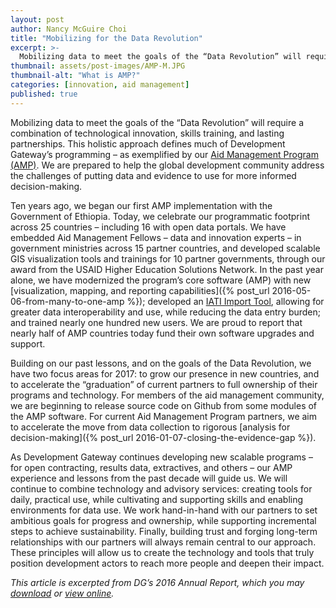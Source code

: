 ```yaml
---
layout: post
author: Nancy McGuire Choi
title: "Mobilizing for the Data Revolution"
excerpt: >-
  Mobilizing data to meet the goals of the “Data Revolution” will require a combination of technological innovation, skills training, and lasting partnerships. This holistic approach defines much of Development Gateway’s programming...
thumbnail: assets/post-images/AMP-M.JPG
thumbnail-alt: "What is AMP?"
categories: [innovation, aid management]
published: true
---
```


Mobilizing data to meet the goals of the “Data Revolution” will require a combination of technological innovation, skills training, and lasting partnerships. This holistic approach defines much of Development Gateway’s programming – as exemplified by our [Aid Management Program (AMP)](http://www.developmentgateway.org/expertise/amp/).  We are prepared to help the global development community address the challenges of putting data and evidence to use for more informed decision-making. 

Ten years ago, we began our first AMP implementation with the Government of Ethiopia. Today, we celebrate our programmatic footprint across 25 countries – including 16 with open data portals. We have embedded Aid Management Fellows – data and innovation experts – in government ministries across 15 partner countries, and developed scalable GIS visualization tools and trainings for 10 partner governments, through our award from the USAID Higher Education Solutions Network. In the past year alone, we have modernized the program’s core software (AMP) with new [visualization, mapping, and reporting capabilities]({% post_url 2016-05-06-from-many-to-one-amp %}); developed an [IATI Import Tool](https://github.com/devgateway/iatiimport), allowing for greater data interoperability and use, while reducing the data entry burden; and trained nearly one hundred new users. We are proud to report that nearly half of AMP countries today fund their own software upgrades and support. 

Building on our past lessons, and on the goals of the Data Revolution, we have two focus areas for 2017: to grow our presence in new countries, and to accelerate the “graduation” of current partners to full ownership of their programs and technology. For members of the aid management community, we are beginning to release source code on Github from some modules of the AMP software. For current Aid Management Program partners, we aim to accelerate the move from data collection to rigorous [analysis for decision-making]({% post_url 2016-01-07-closing-the-evidence-gap %}). 

As Development Gateway continues developing new scalable programs – for open contracting, results data, extractives, and others – our AMP experience and lessons from the past decade will guide us. We will continue to combine technology and advisory services: creating tools for daily, practical use, while cultivating and supporting skills and enabling environments for data use. We work hand-in-hand with our partners to set ambitious goals for progress and ownership, while supporting incremental steps to achieve sustainability. Finally, building trust and forging long-term relationships with our partners will always remain central to our approach. These principles will allow us to create the technology and tools that truly position development actors to reach more people and deepen their impact.

*This article is excerpted from DG’s 2016 Annual Report, which you may [download](http://www.developmentgateway.org/assets/financials/dg_2016_annual_report_eng.pdf) or [view online](https://issuu.com/devgateway/docs/dg_2016_annual_report_eng).*
